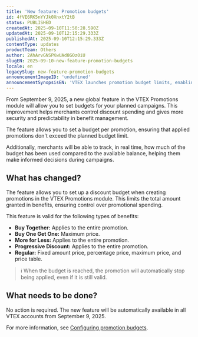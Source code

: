 ```yaml
---
title: 'New feature: Promotion budgets'
id: 4fVE6RK5nYYJk0XnxtY2tB
status: PUBLISHED
createdAt: 2025-09-10T11:50:28.590Z
updatedAt: 2025-09-10T12:15:29.333Z
publishedAt: 2025-09-10T12:15:29.333Z
contentType: updates
productTeam: Others
author: 2AhArvGNSPKwUAd8GOz0iU
slugEN: 2025-09-10-new-feature-promotion-budgets
locale: en
legacySlug: new-feature-promotion-budgets
announcementImageID: 'undefined'
announcementSynopsisEN: 'VTEX launches promotion budget limits, enabling automatic pausing and better discount management.'
---
```


From September 9, 2025, a new global feature in the VTEX Promotions module will allow you to set budgets for your planned campaigns. This improvement helps merchants control discount spending and gives more security and predictability in benefit management.

The feature allows you to set a budget per promotion, ensuring that applied promotions don't exceed the planned budget limit.

Additionally, merchants will be able to track, in real time, how much of the budget has been used compared to the available balance, helping them make informed decisions during campaigns.

## What has changed?
The feature allows you to set up a discount budget when creating promotions in the VTEX Promotions module. This limits the total amount granted in benefits, ensuring control over promotional spending.

This feature is valid for the following types of benefits:

- **Buy Together:** Applies to the entire promotion.
- **Buy One Get One:** Maximum price.
- **More for Less:** Applies to the entire promotion.
- **Progressive Discount:** Applies to the entire promotion.
- **Regular:** Fixed amount price, percentage price, maximum price, and price table.

> ℹ️ When the budget is reached, the promotion will automatically stop being applied, even if it is still valid.

## What needs to be done?
No action is required. The new feature will be automatically available in all VTEX accounts from September 9, 2025.

For more information, see [Configuring promotion budgets](https://help.vtex.com/tutorial/configurando-orcamentos-para-promocoes--3ZCbnELZdMNykXhqBYdFOa).

